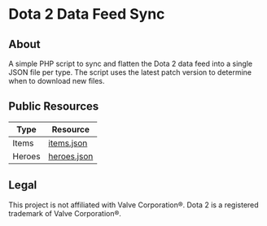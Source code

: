 # Dota 2 Data Feed Sync

## About

A simple PHP script to sync and flatten the Dota 2 data feed into a single JSON file per type. The script uses the 
latest patch version to determine when to download new files.

## Public Resources

| Type   | Resource                                                                                   |
|--------|--------------------------------------------------------------------------------------------|
| Items  | [items.json](https://dota-resources.nyc3.cdn.digitaloceanspaces.com/datafeed/items.json)   |
| Heroes | [heroes.json](https://dota-resources.nyc3.cdn.digitaloceanspaces.com/datafeed/heroes.json) |


## Legal

This project is not affiliated with Valve Corporation®. Dota 2 is a registered trademark of Valve Corporation®.